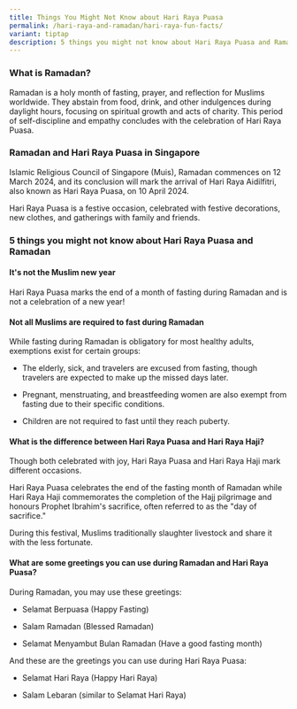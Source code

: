 ```yaml
---
title: Things You Might Not Know about Hari Raya Puasa
permalink: /hari-raya-and-ramadan/hari-raya-fun-facts/
variant: tiptap
description: 5 things you might not know about Hari Raya Puasa and Ramadan
---
```

<h3>What is Ramadan?</h3>
<p>Ramadan is a holy month of fasting, prayer, and reflection for Muslims
worldwide. They abstain from food, drink, and other indulgences during
daylight hours, focusing on spiritual growth and acts of charity. This
period of self-discipline and empathy concludes with the celebration of
Hari Raya Puasa.</p>
<h3>Ramadan and Hari Raya Puasa in Singapore</h3>
<p>Islamic Religious Council of Singapore (Muis), Ramadan commences on 12
March 2024, and its conclusion will mark the arrival of Hari Raya Aidilfitri,
also known as Hari Raya Puasa, on 10 April 2024.</p>
<p>Hari Raya Puasa is a festive occasion, celebrated with festive decorations,
new clothes, and gatherings with family and friends.</p>
<h3>5 things you might not know about Hari Raya Puasa and Ramadan</h3>
<h4>It's not the Muslim new year</h4>
<p>Hari Raya Puasa marks the end of a month of fasting during Ramadan and
is not a celebration of a new year!</p>
<h4>Not all Muslims are required to fast during Ramadan</h4>
<p>While fasting during Ramadan is obligatory for most healthy adults, exemptions
exist for certain groups:</p>
<ul data-tight="true" class="tight">
<li>
<p>The elderly, sick, and travelers are excused from fasting, though travelers
are expected to make up the missed days later.</p>
</li>
<li>
<p>Pregnant, menstruating, and breastfeeding women are also exempt from fasting
due to their specific conditions.</p>
</li>
<li>
<p>Children are not required to fast until they reach puberty.</p>
</li>
</ul>
<h4>What is the difference between Hari Raya Puasa and Hari Raya Haji?</h4>
<p>Though both celebrated with joy, Hari Raya Puasa and Hari Raya Haji mark
different occasions.</p>
<p>Hari Raya Puasa celebrates the end of the fasting month of Ramadan while
Hari Raya Haji commemorates the completion of the Hajj pilgrimage and honours
Prophet Ibrahim's sacrifice, often referred to as the "day of sacrifice."</p>
<p>During this festival, Muslims traditionally slaughter livestock and share
it with the less fortunate.</p>
<h4>What are some greetings you can use during Ramadan and Hari Raya Puasa?</h4>
<p>During Ramadan, you may use these greetings:</p>
<ul data-tight="true" class="tight">
<li>
<p>Selamat Berpuasa (Happy Fasting)</p>
</li>
<li>
<p>Salam Ramadan (Blessed Ramadan)</p>
</li>
<li>
<p>Selamat Menyambut Bulan Ramadan (Have a good fasting month)</p>
</li>
</ul>
<p>And these are the greetings you can use during Hari Raya Puasa:</p>
<ul data-tight="true" class="tight">
<li>
<p>Selamat Hari Raya (Happy Hari Raya)</p>
</li>
<li>
<p>Salam Lebaran (similar to Selamat Hari Raya)</p>
</li>
</ul>
<p></p>
<p></p>
<p></p>